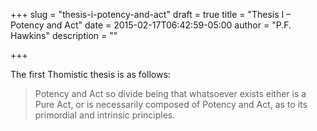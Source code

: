 +++
slug = "thesis-i-potency-and-act"
draft = true
title = "Thesis I – Potency and Act"
date = 2015-02-17T06:42:59-05:00
author = "P.F. Hawkins"
description = ""

+++

The first Thomistic thesis is as follows:

> Potency and Act so divide being that whatsoever exists either is a Pure Act, or is necessarily composed of Potency and Act, as to its primordial and intrinsic principles.

